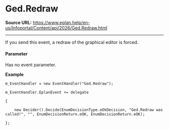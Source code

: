 # Ged.Redraw

**Source URL:** https://www.eplan.help/en-us/Infoportal/Content/api/2026/Ged.Redraw.html

---

If you send this event, a redraw of the graphical editor is forced.

#### **Parameter**

Has no event parameter.

**Example**

```
m_EventHandler = new EventHandler("Ged.Redraw");

m_EventHandler.EplanEvent += delegate

{

    new Decider().Decide(EnumDecisionType.eOkDecision, "Ged.Redraw was called!", "", EnumDecisionReturn.eOK, EnumDecisionReturn.eOK);

};

```